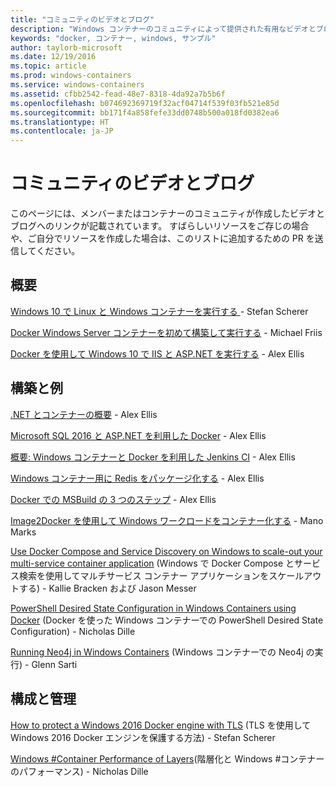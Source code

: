 ```yaml
---
title: "コミュニティのビデオとブログ"
description: "Windows コンテナーのコミュニティによって提供された有用なビデオとブログへのリンク"
keywords: "docker, コンテナー, windows, サンプル"
author: taylorb-microsoft
ms.date: 12/19/2016
ms.topic: article
ms.prod: windows-containers
ms.service: windows-containers
ms.assetid: cfbb2542-fead-48e7-8318-4da92a7b5b6f
ms.openlocfilehash: b074692369719f32acf04714f539f03fb521e85d
ms.sourcegitcommit: bb171f4a858fefe33dd0748b500a018fd0382ea6
ms.translationtype: HT
ms.contentlocale: ja-JP
---
```

# <a name="community-videos-and-blogs"></a>コミュニティのビデオとブログ
このページには、メンバーまたはコンテナーのコミュニティが作成したビデオとブログへのリンクが記載されています。  すばらしいリソースをご存じの場合や、ご自分でリソースを作成した場合は、このリストに追加するための PR を送信してください。

## <a name="getting-started"></a>概要
[Windows 10 で Linux と Windows コンテナーを実行する ](https://stefanscherer.github.io/run-linux-and-windows-containers-on-windows-10/) - Stefan Scherer

[Docker Windows Server コンテナーを初めて構築して実行する](https://blog.docker.com/2016/09/build-your-first-docker-windows-server-container/) - Michael Friis

[Docker を使用して Windows 10 で IIS と ASP.NET を実行する](http://blog.alexellis.io/run-iis-asp-net-on-windows-10-with-docker/) - Alex Ellis


## <a name="building-and-examples"></a>構築と例
[.NET とコンテナーの概要](http://blog.alexellis.io/docker-dotnet-containers/) - Alex Ellis

[Microsoft SQL 2016 と ASP.NET を利用した Docker](http://blog.alexellis.io/docker-does-sql2016-aspnet/) - Alex Ellis

[概要: Windows コンテナーと Docker を利用した Jenkins CI](http://blog.alexellis.io/continuous-integration-docker-windows-containers/) - Alex Ellis

[Windows コンテナー用に Redis をパッケージ化する](http://blog.alexellis.io/packaging-windows-containers/) - Alex Ellis

[Docker での MSBuild の 3 つのステップ](http://blog.alexellis.io/3-steps-to-msbuild-with-docker/) - Alex Ellis

[Image2Docker を使用して Windows ワークロードをコンテナー化する](https://blog.docker.com/2016/10/containerize-windows-workloads-image2docker/) - Mano Marks

[Use Docker Compose and Service Discovery on Windows to scale-out your multi-service container application](https://blogs.technet.microsoft.com/virtualization/2016/10/18/use-docker-compose-and-service-discovery-on-windows-to-scale-out-your-multi-service-container-application/) (Windows で Docker Compose とサービス検索を使用してマルチサービス コンテナー アプリケーションをスケールアウトする) - Kallie Bracken および Jason Messer

[PowerShell Desired State Configuration in Windows Containers using Docker](http://dille.name/blog/2016/06/17/powershell-desired-state-configuration-psdsc-in-windows-containers-using-docker/) (Docker を使った Windows コンテナーでの PowerShell Desired State Configuration) - Nicholas Dille

[Running Neo4j in Windows Containers](http://glennsarti.github.io/blog/neo4j-nano-containers) (Windows コンテナーでの Neo4j の実行) - Glenn Sarti

## <a name="configuration-and-managment"></a>構成と管理
[How to protect a Windows 2016 Docker engine with TLS](https://stefanscherer.github.io/protecting-a-windows-2016-docker-engine-with-tls/) (TLS を使用して Windows 2016 Docker エンジンを保護する方法) - Stefan Scherer

[Windows #Container Performance of Layers](http://dille.name/blog/2017/01/13/windows-container-performance-of-layers/)(階層化と Windows #コンテナーのパフォーマンス) - Nicholas Dille

